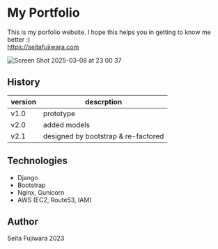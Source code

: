 # My Portfolio
This is my porfolio website. I hope this helps you in getting to know me better :) <br>
https://seitafujiwara.com

![Screen Shot 2025-03-08 at 23 00 37](https://github.com/user-attachments/assets/ccffe24f-e1b4-46e3-a323-60f7f4ec4893)


## History
version|descrption
--- | ---
v1.0 | prototype 
v2.0 | added models 
v2.1 | designed by bootstrap & re-factored

## Technologies
- Django
- Bootstrap
- Nginx, Gunicorn
- AWS (EC2, Route53, IAM)

## Author
Seita Fujiwara 2023
